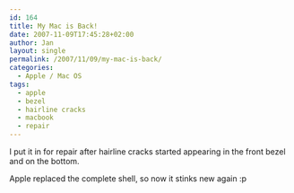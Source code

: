 ```yaml
---
id: 164
title: My Mac is Back!
date: 2007-11-09T17:45:28+02:00
author: Jan
layout: single
permalink: /2007/11/09/my-mac-is-back/
categories:
  - Apple / Mac OS
tags:
  - apple
  - bezel
  - hairline cracks
  - macbook
  - repair
---
```

I put it in for repair after hairline cracks started appearing in the front bezel and on the bottom.

Apple replaced the complete shell, so now it stinks new again :p